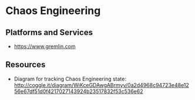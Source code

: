 # Chaos Engineering

## Platforms and Services

* https://www.gremlin.com

## Resources

* Diagram for tracking Chaos Engineering state: http://coggle.it/diagram/WiKceGDAwgABrmyv/0a2d4968c94723e48e1256e67df51d0f4217027143924b23517832f53c536e62
